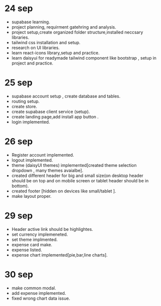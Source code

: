 # 24 sep 
- supabase learning.
- project planning, requirment gatehring and analysis.
- project setup,create organized folder structure,installed neccsary libraries.
- tailwind css installation and setup.
- research on UI libraries. 
- learn react-icons library,setup and practice.
- learn daisyui for readymade tailwind component like bootstrap , setup in project and practice.


# 25 sep
- supabase account setup , create database and tables.
- routing setup.
- create store.
- create supabase client service (setup).
- create landing page,add install app button .
- login implemented.


# 26 sep 
- Register account implemented.
- logout implemented.
- theme (daisyUI themes) implemented[created theme selection dropdown , many themes avaialbe].
- created different header for big and small size(on desktop header should be on top and on mobile screen or tablet header should be in bottom).
- created footer [hidden on devices like small/tablet ].
- make layout proper.

# 29 sep
- Header active link should be highlightes.
- set currency implemeneted.
- set theme implmented.
- expense card make.
- expense listed.
- expense chart implemented[pie,bar,line charts].


# 30 sep
- make common modal.
- add expense implemented.
- fixed wrong chart data issue. 